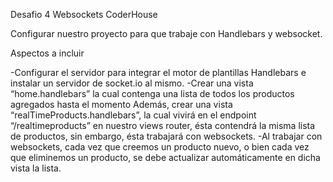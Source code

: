 Desafio 4 Websockets CoderHouse

Configurar nuestro proyecto para que trabaje con Handlebars y websocket.

Aspectos a incluir

-Configurar el servidor para integrar el motor de plantillas Handlebars e instalar un servidor de socket.io al mismo.
-Crear una vista “home.handlebars” la cual contenga una lista de todos los productos agregados hasta el momento
Además, crear una vista “realTimeProducts.handlebars”, la cual vivirá en el endpoint “/realtimeproducts” en nuestro views router, ésta contendrá la misma lista de productos, sin embargo, ésta trabajará con websockets.
-Al trabajar con websockets, cada vez que creemos un producto nuevo, o bien cada vez que eliminemos un producto, se debe actualizar automáticamente en dicha vista la lista.

